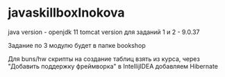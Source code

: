 # javaskillboxInokova

java version - openjdk 11
tomcat version для заданий 1 и 2 - 9.0.37

Задание по 3 модулю будет в папке bookshop

Для buns/hw скрипты на создание таблиц взять из курса, через "Добавить поддержку фреймворка" в IntellijIDEA добавляем Hibernate
